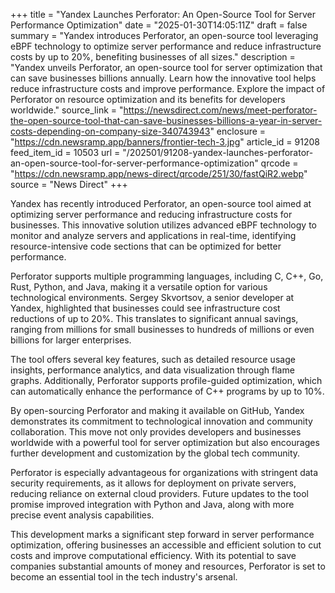 +++
title = "Yandex Launches Perforator: An Open-Source Tool for Server Performance Optimization"
date = "2025-01-30T14:05:11Z"
draft = false
summary = "Yandex introduces Perforator, an open-source tool leveraging eBPF technology to optimize server performance and reduce infrastructure costs by up to 20%, benefiting businesses of all sizes."
description = "Yandex unveils Perforator, an open-source tool for server optimization that can save businesses billions annually. Learn how the innovative tool helps reduce infrastructure costs and improve performance. Explore the impact of Perforator on resource optimization and its benefits for developers worldwide."
source_link = "https://newsdirect.com/news/meet-perforator-the-open-source-tool-that-can-save-businesses-billions-a-year-in-server-costs-depending-on-company-size-340743943"
enclosure = "https://cdn.newsramp.app/banners/frontier-tech-3.jpg"
article_id = 91208
feed_item_id = 10503
url = "/202501/91208-yandex-launches-perforator-an-open-source-tool-for-server-performance-optimization"
qrcode = "https://cdn.newsramp.app/news-direct/qrcode/251/30/fastQiR2.webp"
source = "News Direct"
+++

<p>Yandex has recently introduced Perforator, an open-source tool aimed at optimizing server performance and reducing infrastructure costs for businesses. This innovative solution utilizes advanced eBPF technology to monitor and analyze servers and applications in real-time, identifying resource-intensive code sections that can be optimized for better performance.</p><p>Perforator supports multiple programming languages, including C, C++, Go, Rust, Python, and Java, making it a versatile option for various technological environments. Sergey Skvortsov, a senior developer at Yandex, highlighted that businesses could see infrastructure cost reductions of up to 20%. This translates to significant annual savings, ranging from millions for small businesses to hundreds of millions or even billions for larger enterprises.</p><p>The tool offers several key features, such as detailed resource usage insights, performance analytics, and data visualization through flame graphs. Additionally, Perforator supports profile-guided optimization, which can automatically enhance the performance of C++ programs by up to 10%.</p><p>By open-sourcing Perforator and making it available on GitHub, Yandex demonstrates its commitment to technological innovation and community collaboration. This move not only provides developers and businesses worldwide with a powerful tool for server optimization but also encourages further development and customization by the global tech community.</p><p>Perforator is especially advantageous for organizations with stringent data security requirements, as it allows for deployment on private servers, reducing reliance on external cloud providers. Future updates to the tool promise improved integration with Python and Java, along with more precise event analysis capabilities.</p><p>This development marks a significant step forward in server performance optimization, offering businesses an accessible and efficient solution to cut costs and improve computational efficiency. With its potential to save companies substantial amounts of money and resources, Perforator is set to become an essential tool in the tech industry's arsenal.</p>